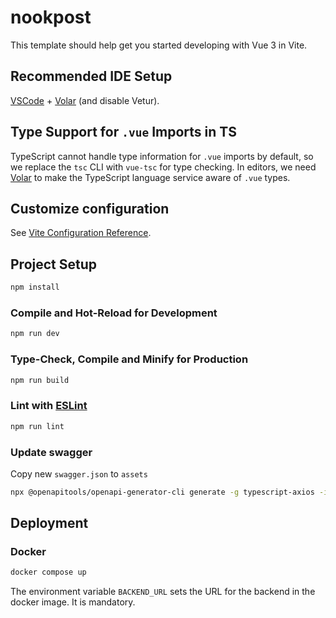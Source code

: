 # nookpost

This template should help get you started developing with Vue 3 in Vite.

## Recommended IDE Setup

[VSCode](https://code.visualstudio.com/) + [Volar](https://marketplace.visualstudio.com/items?itemName=Vue.volar) (and disable Vetur).

## Type Support for `.vue` Imports in TS

TypeScript cannot handle type information for `.vue` imports by default, so we replace the `tsc` CLI with `vue-tsc` for type checking. In editors, we need [Volar](https://marketplace.visualstudio.com/items?itemName=Vue.volar) to make the TypeScript language service aware of `.vue` types.

## Customize configuration

See [Vite Configuration Reference](https://vite.dev/config/).

## Project Setup

```sh
npm install
```

### Compile and Hot-Reload for Development

```sh
npm run dev
```

### Type-Check, Compile and Minify for Production

```sh
npm run build
```

### Lint with [ESLint](https://eslint.org/)

```sh
npm run lint
```

### Update swagger

Copy new `swagger.json` to `assets`

```sh
npx @openapitools/openapi-generator-cli generate -g typescript-axios -i assets/swagger.json -o src/api --additional-properties="withSeparateModelsAndApi=true,apiPackage=api,modelPackage=models"
```

## Deployment

### Docker

```sh
docker compose up
```

The environment variable `BACKEND_URL` sets the URL for the backend in the docker image. It is mandatory.

